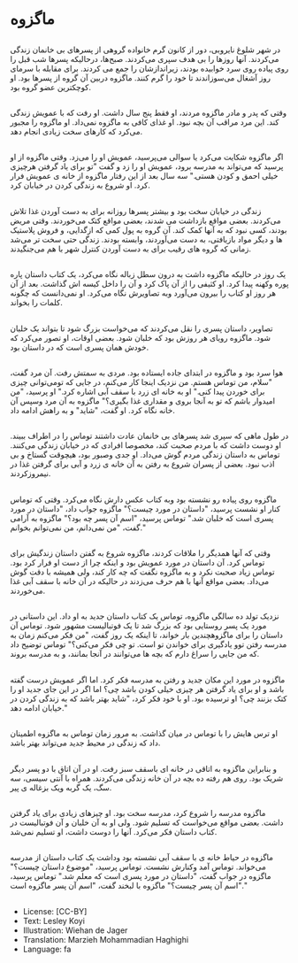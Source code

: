 # ماگزوه

##
در شهر شلوغ نایروبی، دور از کانون گرم خانواده گروهی از پسرهای بی خانمان زندگی می‌کردند. آنها روزها را بی هدف سپری می‌کردند. صبح‌ها، درحالیکه پسرها شب قبل را روی پیاده روی سرد خوابیده بودند، زیراندازشان را جمع می کردند. برای مقابله با سرمای روز آشغال می‌سوزاندند تا خود را گرم کنند. ماگزوه دربین آن گروه از پسرها بود. او کوچکترین عضو گروه بود.

##
وقتی که پدر و مادر ماگزوه مردند، او فقط پنج سال داشت. او رفت که با عمویش زندگی کند. این مرد مراقب آن بچه نبود. او غذای کافی به ماگزوه نمی‌داد. او ماگزوه را مجبور می‌کرد که کارهای سخت زیادی انجام دهد.

##
اگر ماگزوه شکایت می‌کرد یا سوالی می‌پرسید، عمویش او را می‌زد. وقتی ماگزوه از او پرسید که می‌تواند به مدرسه برود، عمویش او را زد و گفت "تو برای یاد گرفتن هرچیزی خیلی احمق و کودن هستی." سه سال بعد از این رفتار ماگزوه از خانه ی عمویش فرار کرد. او شروع به زندگی کردن در خیابان کرد.

##
زندگی در خیابان سخت بود و بیشتر پسرها روزانه برای به دست آوردن غذا تلاش می‌کردند. بعضی مواقع بازداشت می شدند، بعضی مواقع کتک می‌خوردند. وقتی مریض بودند، کسی نبود که به آنها کمک کند. آن گروه به پول کمی که ازگدایی، و فروش پلاستیک ها و دیگر مواد بازیافتی، به دست می‌آوردند، وابسته بودند. زندگی حتی سخت تر می‌شد زمانی که گروه های رقیب برای به دست آوردن کنترل شهر با هم می‌جنگیدند.

##
یک روز در حالیکه ماگزوه داشت به درون سطل زباله نگاه می‌کرد، یک کتاب داستان پاره پوره وکهنه پیدا کرد. او کثیفی را از آن پاک کرد و آن را داخل کیسه اش گذاشت. بعد از آن هر روز او کتاب را بیرون می‌آورد وبه تصاویرش نگاه می‌کرد. او نمی‌دانست که چگونه کلمات را بخواند.

##
تصاویر، داستان پسری را نقل می‌کردند که می‌خواست بزرگ شود تا بتواند یک خلبان شود. ماگزوه رویای هر روزش بود که خلبان شود. بعضی اوقات، او تصور می‌کرد که خودش همان پسری است که در داستان بود.

##
هوا سرد بود و ماگزوه در ابتدای جاده ایستاده بود. مردی به سمتش رفت. آن مرد گفت، "سلام، من توماس هستم. من نزدیک اینجا کار می‌کنم، در جایی که تومی‌توانی چیزی برای خوردن پیدا کنی." او به خانه ای زرد با سقف آبی اشاره کرد." او پرسید، "من امیدوار باشم که تو به آنجا بروی و مقداری غذا بگیری؟" ماگزوه به آن مرد وسپس آن خانه نگاه کرد. او گفت، "شاید" و به راهش ادامه داد.

##
در طول ماهی که سپری شد پسرهای بی خانمان عادت داشتند توماس را در اطراف ببیند. او دوست داشت که با مردم صحبت کند، مخصوصا افرادی که در خیابان زندگی می‌کنند. توماس به داستان زندگی مردم گوش می‌داد. او جدی وصبور بود، هیچوقت گستاخ و بی اذب نبود. بعضی از پسران شروع به رفتن به آن خانه ی زرد و آبی برای گرفتن غذا در نیمروزکردند.

##
ماگزوه روی پیاده رو نشسته بود وبه کتاب عکس دارش نگاه می‌کرد. وقتی که توماس کنار او نشست پرسید، "داستان در مورد چیست؟" ماگزوه جواب داد، "داستان در مورد پسری است که خلبان شد." توماس پرسید، "اسم آن پسر چه بود؟" ماگزوه به آرامی گفت، "من نمی‌دانم، من نمی‌توانم بخوانم."

##
وقتی که آنها همدیگر را ملاقات کردند، ماگزوه شروع به گفتن داستان زندگیش برای توماس کرد. آن داستان در مورد عمویش بود و اینکه چرا از دست او فرار کرد بود. توماس زیاد صحبت نکرد و به ماگزوه نگفت که چه کار کند، ولی همیشه با دقت گوش می‌داد. بعضی مواقع آنها با هم حرف می‌زدند در حالیکه در آن خانه با سقف آبی غذا می‌خوردند.

##
نزدیک تولد ده سالگی ماگزوه، توماس یک کتاب داستان جدید به او داد. این داستانی در مورد یک پسر روستایی بود که بزرگ شد تا یک فوتبالیست مشهور شود. توماس آن داستان را برای ماگزوهچندین بار خواند، تا اینکه یک روز گفت، "من فکر می‌کنم زمان به مدرسه رفتن توو یادگیری برای خواندن تو است. تو چی فکر می‌کنی؟" توماس توضیح داد که من جایی را سراغ دارم که بچه ها می‌توانند در آنجا بمانند، و به مدرسه بروند.

##
ماگزوه در مورد این مکان جدید و رفتن به مدرسه فکر کرد. اما اگر عمویش درست گفته باشد و او برای یاد گرفتن هر چیزی خیلی کودن باشد چی؟ اما اگر در این جای جدید او را کتک بزنند چی؟ او ترسیده بود. او با خود فکر کرد، "شاید بهتر باشد که به زندگی کردن در خیابان ادامه دهد."

##
او ترس هایش را با توماس در میان گذاشت. به مرور زمان توماس به ماگزوه اطمینان داد که زندگی در محیط جدید می‌تواند بهتر باشد.

##
و بنابراین ماگزوه به اتاقی در خانه ای باسقف سبز رفت. او در آن اتاق با دو پسر دیگر شریک بود. روی هم رفته ده بچه در آن خانه زندگی می‌کردند. همراه با آنتی سیسی، سه سگ، یک گربه ویک بزغاله ی پیر.

##
ماگزوه مدرسه را شروع کرد، مدرسه سخت بود. او چیزهای زیادی برای یاد گرفتن داشت. بعضی مواقع می‌خواست که تسلیم شود. ولی او به آن خلبان و آن فوتبالیست در کتاب داستان فکر می‌کرد. آنها را دوست داشت، او تسلیم نمی‌شد.

##
ماگزوه در حیاط خانه ی با سقف آبی نشسته بود وداشت یک کتاب داستان از مدرسه می‌خواند. توماس آمد وکنارش نشست. توماس پرسید، "موضوع داستان چیست؟" ماگزوه در جواب گفت، "داستان در مورد پسری است که معلم شد." توماس پرسید، "اسم آن پسر چیست؟" ماگزوه با لبخند گفت، "اسم آن پسر ماگزوه است."

##
* License: [CC-BY]
* Text: Lesley Koyi
* Illustration: Wiehan de Jager
* Translation: Marzieh Mohammadian Haghighi
* Language: fa
